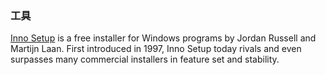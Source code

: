 ### 工具

[Inno Setup](http://www.jrsoftware.org/isinfo.php) is a free installer for Windows programs by Jordan Russell and Martijn Laan. First introduced in 1997, Inno Setup today rivals and even surpasses many commercial installers in feature set and stability.

